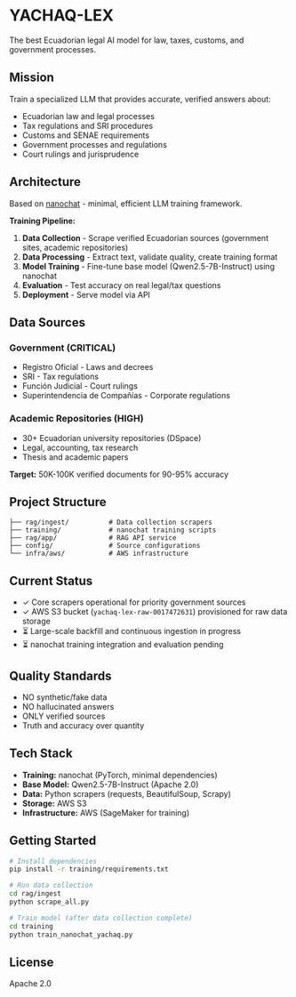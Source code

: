 # YACHAQ-LEX

The best Ecuadorian legal AI model for law, taxes, customs, and government processes.

## Mission

Train a specialized LLM that provides accurate, verified answers about:
- Ecuadorian law and legal processes
- Tax regulations and SRI procedures
- Customs and SENAE requirements
- Government processes and regulations
- Court rulings and jurisprudence

## Architecture

Based on [nanochat](https://github.com/karpathy/nanochat) - minimal, efficient LLM training framework.

**Training Pipeline:**
1. **Data Collection** - Scrape verified Ecuadorian sources (government sites, academic repositories)
2. **Data Processing** - Extract text, validate quality, create training format
3. **Model Training** - Fine-tune base model (Qwen2.5-7B-Instruct) using nanochat
4. **Evaluation** - Test accuracy on real legal/tax questions
5. **Deployment** - Serve model via API

## Data Sources

### Government (CRITICAL)
- Registro Oficial - Laws and decrees
- SRI - Tax regulations
- Función Judicial - Court rulings
- Superintendencia de Compañías - Corporate regulations

### Academic Repositories (HIGH)
- 30+ Ecuadorian university repositories (DSpace)
- Legal, accounting, tax research
- Thesis and academic papers

**Target:** 50K-100K verified documents for 90-95% accuracy

## Project Structure

```
├── rag/ingest/          # Data collection scrapers
├── training/            # nanochat training scripts
├── rag/app/             # RAG API service
├── config/              # Source configurations
└── infra/aws/           # AWS infrastructure
```

## Current Status

- ✓ Core scrapers operational for priority government sources
- ✓ AWS S3 bucket (`yachaq-lex-raw-0017472631`) provisioned for raw data storage
- ⏳ Large-scale backfill and continuous ingestion in progress
- ⏳ nanochat training integration and evaluation pending

## Quality Standards

- NO synthetic/fake data
- NO hallucinated answers
- ONLY verified sources
- Truth and accuracy over quantity

## Tech Stack

- **Training:** nanochat (PyTorch, minimal dependencies)
- **Base Model:** Qwen2.5-7B-Instruct (Apache 2.0)
- **Data:** Python scrapers (requests, BeautifulSoup, Scrapy)
- **Storage:** AWS S3
- **Infrastructure:** AWS (SageMaker for training)

## Getting Started

```bash
# Install dependencies
pip install -r training/requirements.txt

# Run data collection
cd rag/ingest
python scrape_all.py

# Train model (after data collection complete)
cd training
python train_nanochat_yachaq.py
```

## License

Apache 2.0
